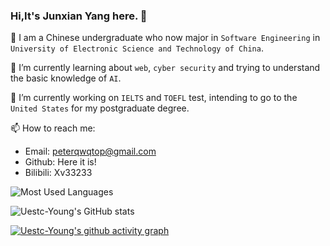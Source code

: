 ### Hi,It's Junxian Yang here. 👋

<!--
**Uestc-Young/Uestc-Young** is a ✨ _special_ ✨ repository because its `README.md` (this file) appears on your GitHub profile.

Here are some ideas to get you started:

- 🔭 I’m currently working on ...
- 🌱 I’m currently learning ...
- 👯 I’m looking to collaborate on ...
- 🤔 I’m looking for help with ...
- 💬 Ask me about ...
- 📫 How to reach me: ...
- 😄 Pronouns: ...
- ⚡ Fun fact: ...
-->
🎉 I am a Chinese undergraduate who now major in `Software Engineering` in `University of Electronic Science and Technology of China`.  
  
🌱 I’m currently learning about `web`, `cyber security` and trying to understand the basic knowledge of `AI`.  

🔭 I’m currently working on `IELTS` and `TOEFL` test, intending to go to the `United States` for my postgraduate degree.
  
📫 How to reach me: 
   - Email: peterqwqtop@gmail.com
   - Github: Here it is!
   - Bilibili: Xv33233
  
![Most Used Languages](https://github-readme-stats-eight-beige.vercel.app/api/top-langs/?username=Uestc-Young&layout=compact&theme=github_dark&langs_count=8)  

![Uestc-Young's GitHub stats](https://github-readme-stats.vercel.app/api?username=Uestc-Young&show_icons=true&theme=radical)  

[![Uestc-Young's github activity graph](https://github-readme-activity-graph.vercel.app/graph?username=Uestc-Young&theme=dracula)](https://github.com/Uestc-Young/github-readme-activity-graph)
